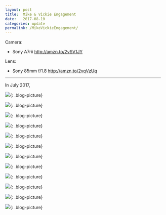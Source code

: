 ```yaml
---
layout: post
title:  Mike & Vickie Engagement
date:   2017-08-10
categories: update
permalink: /MikeVickieEngagement/
---
```


Camera: 
  * Sony A7rii   <http://amzn.to/2vSV1JY>

Lens:
  * Sony 85mm f/1.8 <http://amzn.to/2vqVzUq>


* * *

In July 2017, 

![](https://c1.staticflickr.com/5/4435/36048986200_4d017644b2_b.jpg){: .blog-picture}

![](https://c1.staticflickr.com/5/4363/36048983960_64f58e00bc_b.jpg){: .blog-picture}

![](https://c1.staticflickr.com/5/4426/36048982690_c63da4314c_b.jpg){: .blog-picture}

![](https://c1.staticflickr.com/5/4378/36048981860_a5c78685d1_c.jpg){: .blog-picture}

![](https://c1.staticflickr.com/5/4412/36277502902_4939217f1d_c.jpg){: .blog-picture}

![](https://c1.staticflickr.com/5/4416/36048979510_426abd1a97_b.jpg){: .blog-picture}

![](https://c1.staticflickr.com/5/4382/36445721325_08c927f844_b.jpg){: .blog-picture}

![](https://c1.staticflickr.com/5/4364/36048974260_2f3bdfaa42_c.jpg){: .blog-picture}

![](https://c1.staticflickr.com/5/4430/36048976050_5d586d7f2c_c.jpg){: .blog-picture}

![](https://c1.staticflickr.com/5/4343/36048972950_491279358c_c.jpg){: .blog-picture}

![](https://c1.staticflickr.com/5/4364/36048971660_e29eb4bf72_c.jpg){: .blog-picture}

![](https://c1.staticflickr.com/5/4364/36048971660_e29eb4bf72_c.jpg){: .blog-picture}


